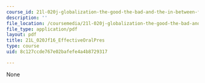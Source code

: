 ```yaml
---
course_id: 21l-020j-globalization-the-good-the-bad-and-the-in-between-fall-2016
description: ''
file_location: /coursemedia/21l-020j-globalization-the-good-the-bad-and-the-in-between-fall-2016/8c127ccde767e02bafefe4a4b8729317_21L_020Jf16_EffectiveOralPres.pdf
file_type: application/pdf
layout: pdf
title: 21L_020Jf16_EffectiveOralPres
type: course
uid: 8c127ccde767e02bafefe4a4b8729317

---
```

None